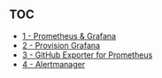 ## TOC

* [1 - Prometheus & Grafana](1-Prometheus-Grafana/readme.md)
* [2 - Provision Grafana](2-Provision-Grafana/readme.md)
* [3 - GitHub Exporter for Prometheus](3-Exporters-and-Integrations-for-Prometheus/readme.md)
* [4 - Alertmanager](4-Alertmanager/readme.md)
